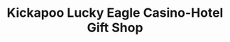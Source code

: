 ---
title: "Kickapoo Lucky Eagle Casino-Hotel Gift Shop"
url: /eagle-pass/kickapoo-lucky-eagle-casino-hotel-gift-shop/
shop: Andenken
---